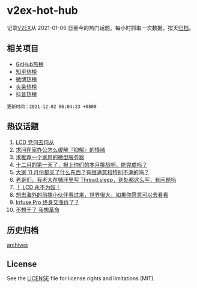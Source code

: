 # v2ex-hot-hub

 记录[V2EX](https://www.v2ex.com/)从 2021-01-06 日至今的热门话题。每小时抓取一次数据，按天[归档](archives)。
 
 ## 相关项目

- [GitHub热榜](https://github.com/snaildev/github-hot-hub)
- [知乎热榜](https://github.com/snaildev/zhihu-hot-hub)
- [微博热榜](https://github.com/snaildev/weibo-hot-hub)
- [头条热榜](https://github.com/snaildev/toutiao-hot-hub)
- [抖音热榜](https://github.com/snaildev/douyin-hot-hub)


 `更新时间：2021-12-02 06:04:23 +0800`

## 热议话题

1. [LCD 党何去何从](https://www.v2ex.com/t/819189)
1. [求问在家办公怎么缓解『抑郁』的情绪](https://www.v2ex.com/t/819336)
1. [求推荐一个家用的微型服务器](https://www.v2ex.com/t/819222)
1. [十二月的第一天了，报上你们的本月挑战吧，能完成吗？](https://www.v2ex.com/t/819220)
1. [大家 11 月份都买了什么东西？有很满意和特别不满的吗？](https://www.v2ex.com/t/819223)
1. [老哥们，我老大在循环里写 Thread.sleep，到处都这么写，有问题吗](https://www.v2ex.com/t/819192)
1. [！ LCD 永不为奴！](https://www.v2ex.com/t/819312)
1. [想去海外的前端小伙伴看过来，世界很大，如果你愿意可以去看看](https://www.v2ex.com/t/819329)
1. [Infuse Pro 终身又涨价了？](https://www.v2ex.com/t/819279)
1. [不想干了 我想革命](https://www.v2ex.com/t/819306)

## 历史归档

[archives](archives)

## License

See the [LICENSE](LICENSE) file for license rights and limitations (MIT).
